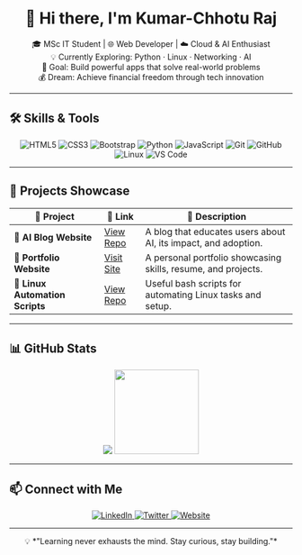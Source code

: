 
<h1 align="center">👋 Hi there, I'm Kumar-Chhotu Raj</h1>

<p align="center" font-size-16px>
🎓 MSc IT Student | 🌐 Web Developer | ☁️ Cloud & AI Enthusiast  
<br>💡 Currently Exploring: Python · Linux · Networking · AI  
<br>🚀 Goal: Build powerful apps that solve real-world problems  
<br>💰 Dream: Achieve financial freedom through tech innovation  
</p>

---

## 🛠️ Skills & Tools

<div align="center">

![HTML5](https://img.shields.io/badge/-HTML5-E34F26?style=flat&logo=html5&logoColor=white)
![CSS3](https://img.shields.io/badge/-CSS3-1572B6?style=flat&logo=css3)
![Bootstrap](https://img.shields.io/badge/-Bootstrap-563D7C?style=flat&logo=bootstrap)
![Python](https://img.shields.io/badge/-Python-3776AB?style=flat&logo=python&logoColor=white)
![JavaScript](https://img.shields.io/badge/-JavaScript-F7DF1E?style=flat&logo=javascript&logoColor=black)
![Git](https://img.shields.io/badge/-Git-F05032?style=flat&logo=git&logoColor=white)
![GitHub](https://img.shields.io/badge/-GitHub-181717?style=flat&logo=github)
![Linux](https://img.shields.io/badge/-Linux-FCC624?style=flat&logo=linux&logoColor=black)
![VS Code](https://img.shields.io/badge/-VS%20Code-007ACC?style=flat&logo=visual-studio-code)

</div>

---

## 📂 Projects Showcase

| 🔨 Project | 🔗 Link | 📄 Description |
|-----------|--------|----------------|
| 🧠 **AI Blog Website** | [View Repo](https://github.com/your-username/ai-blog) | A blog that educates users about AI, its impact, and adoption. |
| 💼 **Portfolio Website** | [Visit Site](https://yourwebsite.com) | A personal portfolio showcasing skills, resume, and projects. |
| 🐧 **Linux Automation Scripts** | [View Repo](https://github.com/your-username/linux-scripts) | Useful bash scripts for automating Linux tasks and setup. |

---

## 📊 GitHub Stats


<p align="center">
  <img src="![GitHub Stats](https://github-readme-stats.vercel.app/api?username=cykstotal19&show_icons=true&theme=radical)" />
  <img src="https://github-readme-stats.vercel.app/api/top-langs/?username=cykstotal19&layout=compact&theme=radical" height="150" />
</p>



---

## 📫 Connect with Me

<p align="center">
  <a href="https://linkedin.com/in/yourname" target="_blank">
    <img alt="LinkedIn" src="https://img.shields.io/badge/LinkedIn-blue?style=flat&logo=linkedin&logoColor=white" />
  </a>
  <a href="https://twitter.com/yourname" target="_blank">
    <img alt="Twitter" src="https://img.shields.io/badge/Twitter-1DA1F2?style=flat&logo=twitter&logoColor=white" />
  </a>
  <a href="https://yourwebsite.com" target="_blank">
    <img alt="Website" src="https://img.shields.io/badge/Portfolio-000000?style=flat&logo=google-chrome&logoColor=white" />
  </a>
</p>

---

<p align="center">
  💡 *"Learning never exhausts the mind. Stay curious, stay building."*
</p>

